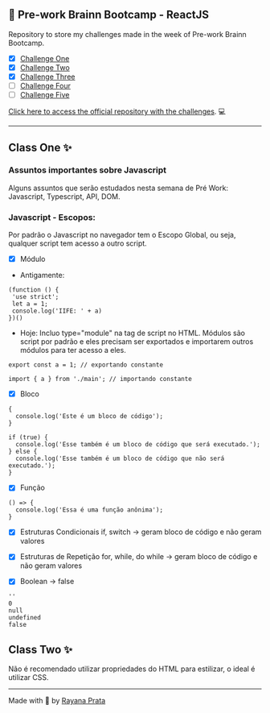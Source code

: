 ## 🌈 Pre-work Brainn Bootcamp - ReactJS

Repository to store my challenges made in the week of Pre-work Brainn Bootcamp.

- [x] [Challenge One](https://github.com/rayanaprata/pre-work-bootcamp-ReactJS/blob/master/challengeOne)
- [x] [Challenge Two](https://github.com/rayanaprata/pre-work-bootcamp-ReactJS/tree/master/challengeTwo)
- [x] [Challenge Three](https://github.com/rayanaprata/pre-work-bootcamp-ReactJS/tree/master/challengeThree)
- [ ] [Challenge Four]()
- [ ] [Challenge Five]()

[Click here to access the official repository with the challenges](https://github.com/brainnco/desafios-pre-work-b-academy). 💻

---

## Class One ✨

### Assuntos importantes sobre Javascript

Alguns assuntos que serão estudados nesta semana de Pré Work: Javascript, Typescript, API, DOM.

### Javascript - Escopos:

Por padrão o Javascript no navegador tem o Escopo Global, ou seja, qualquer script tem acesso a outro script.

- [x] Módulo

- Antigamente:

```
(function () {
 'use strict';
 let a = 1;
 console.log('IIFE: ' + a)
})()
```

- Hoje:
  Incluo type="module" na tag de script no HTML. Módulos são script por padrão e eles precisam ser exportados e importarem outros módulos para ter acesso a eles.

```
export const a = 1; // exportando constante
```

```
import { a } from './main'; // importando constante
```

- [x] Bloco

```
{
  console.log('Este é um bloco de código');
}
```

```
if (true) {
  console.log('Esse também é um bloco de código que será executado.');
} else {
  console.log('Esse também é um bloco de código que não será executado.');
}
```

- [x] Função

```
() => {
  console.log('Essa é uma função anônima');
}
```

- [x] Estruturas Condicionais
      if, switch -> geram bloco de código e não geram valores

- [x] Estruturas de Repetição
      for, while, do while -> geram bloco de código e não geram valores

- [x] Boolean -> false

```
''
0
null
undefined
false
```

## Class Two ✨

Não é recomendado utilizar propriedades do HTML para estilizar, o ideal é utilizar CSS.

---

Made with 🤍 by [Rayana Prata](https://www.linkedin.com/in/rayanaprata/)
